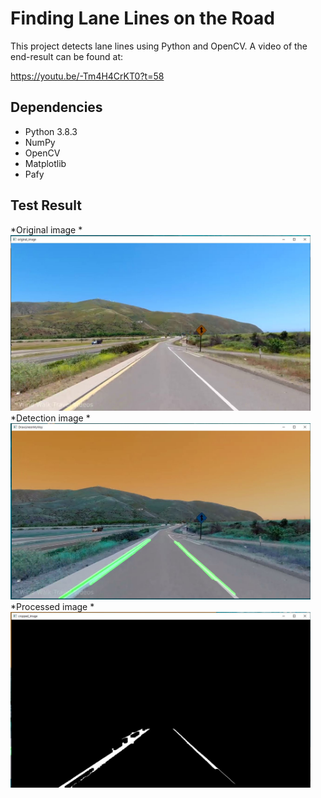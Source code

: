 # Finding Lane Lines on the Road

This project detects lane lines using Python and OpenCV. A video of the end-result can be found at:

https://youtu.be/-Tm4H4CrKT0?t=58


## Dependencies
* Python 3.8.3
* NumPy
* OpenCV
* Matplotlib
* Pafy

## Test Result
 *Original image
 *<img src="https://github.com/moonseobHwang/OpenCV_Python/blob/main/Github_img/Original_image.JPG" width="480" alt="Combined Image" />
 *Detection image
 *<img src="https://github.com/moonseobHwang/OpenCV_Python/blob/main/Github_img/DrawLineimMyWay.JPG" width="480" alt="Combined Image" />
 *Processed image
 *<img src="https://github.com/moonseobHwang/OpenCV_Python/blob/main/Github_img/cropped_image1.JPG" width="480" alt="Combined Image" />

